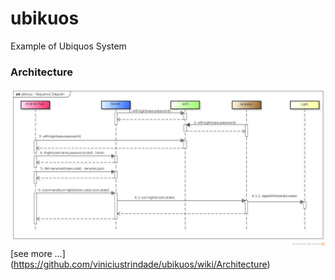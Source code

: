 # ubikuos
Example of Ubiquos System


### Architecture

![](https://github.com/viniciustrindade/ubikuos/raw/master/docs/ubikous.sequence.diagram.png)
[see more ...] (https://github.com/viniciustrindade/ubikuos/wiki/Architecture)
